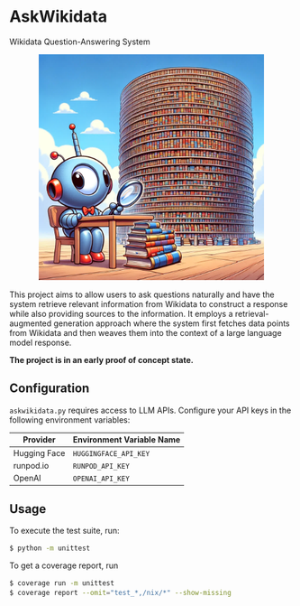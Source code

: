# AskWikidata

Wikidata Question-Answering System


<p align="center"><img src="./image.jpg" alt="A cute wrap, the mascot of Nixwrap" style="width:400px;"/></p>

This project aims to allow users to ask questions naturally and have the system retrieve relevant information from Wikidata to construct a response while also providing sources to the information. It employs a retrieval-augmented generation approach where the system first fetches data points from Wikidata and then weaves them into the context of a large language model response. 

**The project is in an early proof of concept state.**

## Configuration
`askwikidata.py` requires access to LLM APIs. Configure your API keys in the following environment variables:

Provider | Environment Variable Name |
--- | --- |
Hugging Face | `HUGGINGFACE_API_KEY` |
runpod.io | `RUNPOD_API_KEY` |
OpenAI | `OPENAI_API_KEY` |

## Usage

To execute the test suite, run:

```sh
$ python -m unittest
```

To get a coverage report, run
```sh
$ coverage run -m unittest
$ coverage report --omit="test_*,/nix/*" --show-missing
```

